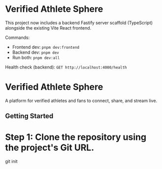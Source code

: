 # Verified Athlete Sphere

This project now includes a backend Fastify server scaffold (TypeScript) alongside the existing Vite React frontend.

Commands:

- Frontend dev: `pnpm dev:frontend`
- Backend dev: `pnpm dev`
- Run both: `pnpm dev:all`

Health check (backend): `GET http://localhost:4000/health`
# Verified Athlete Sphere

A platform for verified athletes and fans to connect, share, and stream live.

## Getting Started


# Step 1: Clone the repository using the project's Git URL.
git init


